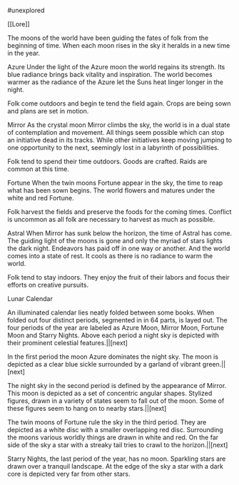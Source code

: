 #unexplored 

[[Lore]]

The moons of the world have been guiding the fates of folk from the beginning of time. When each moon rises in the sky it heralds in a new time in the year. 

Azure
Under the light of the Azure moon the world regains its strength. Its blue radiance brings back vitality and inspiration. The world becomes warmer as the radiance of the Azure let the Suns heat linger longer in the night. 

Folk come outdoors and begin te tend the field again. Crops are being sown and plans are set in motion.

Mirror
As the crystal moon Mirror climbs the sky, the world is in a dual state of contemplation and movement. All things seem possible which can stop an initiative dead in its tracks. While other initiatives keep moving jumping to one opportunity to the next, seemingly lost in a labyrinth of possibilities.

Folk tend to spend their time outdoors. Goods are crafted. Raids are common at this time.

Fortune
When the twin moons Fortune appear in the sky, the time to reap what has been sown begins. The world flowers and matures under the white and red Fortune. 

Folk harvest the fields and preserve the foods for the coming times. Conflict is uncommon as all folk are necessary to harvest as much as possible.

Astral
When Mirror has sunk below the horizon, the time of Astral has come. The guiding light of the moons is gone and only the myriad of stars lights the dark night.   Endeavors has paid off in one way or another. And the world comes into a state of rest. It cools as there is no radiance to warm the world. 

Folk tend to stay indoors. They enjoy the fruit of their labors and focus their efforts on creative pursuits.

Lunar Calendar

An illuminated calendar lies neatly folded between some books. When folded out four distinct periods, segmented in in 64 parts, is layed out. The four periods of the year are labeled as Azure Moon, Mirror Moon, Fortune Moon and Starry Nights. Above each period a night sky is depicted with their prominent celestial features.||[next]

In the first period the moon Azure dominates the night sky. The moon is depicted as a clear blue sickle surrounded by a garland of vibrant green.||[next]

The night sky in the second period is defined by the appearance of Mirror. This moon is depicted as a set of concentric angular shapes.  Stylized figures, drawn in a variety of states seem to fall out of the moon. Some of these figures seem to hang on to nearby stars.||[next]

The twin moons of Fortune rule the sky in the third period. They are depicted as a white disc with a smaller overlapping red disc. Surrounding the moons various worldly things are drawn in white and red. On the far side of the sky a star with a streaky tail tries to crawl to the horizon.||[next]

Starry Nights, the last period of the year, has no moon. Sparkling stars are drawn over a tranquil landscape. At the edge of the sky a star with a dark core is depicted very far from other stars.

